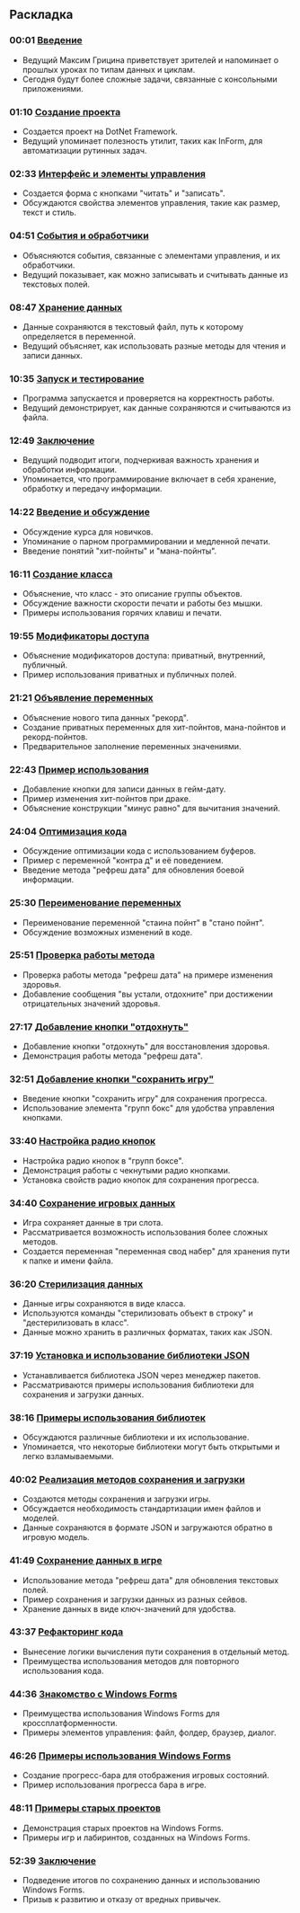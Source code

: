 ## Раскладка

### 00:01 [Введение](https://www.youtube.com/watch?v=L2q-32fki6A&t=1s)

- Ведущий Максим Грицина приветствует зрителей и напоминает о прошлых уроках по типам данных и циклам.
- Сегодня будут более сложные задачи, связанные с консольными приложениями.

### 01:10 [Создание проекта](https://www.youtube.com/watch?v=L2q-32fki6A&t=70s)

- Создается проект на DotNet Framework.
- Ведущий упоминает полезность утилит, таких как InForm, для автоматизации рутинных задач.

### 02:33 [Интерфейс и элементы управления](https://www.youtube.com/watch?v=L2q-32fki6A&t=153s)

- Создается форма с кнопками "читать" и "записать".
- Обсуждаются свойства элементов управления, такие как размер, текст и стиль.

### 04:51 [События и обработчики](https://www.youtube.com/watch?v=L2q-32fki6A&t=291s)

- Объясняются события, связанные с элементами управления, и их обработчики.
- Ведущий показывает, как можно записывать и считывать данные из текстовых полей.

### 08:47 [Хранение данных](https://www.youtube.com/watch?v=L2q-32fki6A&t=527s)

- Данные сохраняются в текстовый файл, путь к которому определяется в переменной.
- Ведущий объясняет, как использовать разные методы для чтения и записи данных.

### 10:35 [Запуск и тестирование](https://www.youtube.com/watch?v=L2q-32fki6A&t=635s)

- Программа запускается и проверяется на корректность работы.
- Ведущий демонстрирует, как данные сохраняются и считываются из файла.

### 12:49 [Заключение](https://www.youtube.com/watch?v=L2q-32fki6A&t=769s)

- Ведущий подводит итоги, подчеркивая важность хранения и обработки информации.
- Упоминается, что программирование включает в себя хранение, обработку и передачу информации.

### 14:22 [Введение и обсуждение](https://www.youtube.com/watch?v=L2q-32fki6A&t=862s)

- Обсуждение курса для новичков.
- Упоминание о парном программировании и медленной печати.
- Введение понятий "хит-пойнты" и "мана-пойнты".

### 16:11 [Создание класса](https://www.youtube.com/watch?v=L2q-32fki6A&t=971s)

- Объяснение, что класс - это описание группы объектов.
- Обсуждение важности скорости печати и работы без мышки.
- Примеры использования горячих клавиш и печати.

### 19:55 [Модификаторы доступа](https://www.youtube.com/watch?v=L2q-32fki6A&t=1195s)

- Объяснение модификаторов доступа: приватный, внутренний, публичный.
- Пример использования приватных и публичных полей.

### 21:21 [Объявление переменных](https://www.youtube.com/watch?v=L2q-32fki6A&t=1281s)

- Объяснение нового типа данных "рекорд".
- Создание приватных переменных для хит-пойнтов, мана-пойнтов и рекорд-пойнтов.
- Предварительное заполнение переменных значениями.

### 22:43 [Пример использования](https://www.youtube.com/watch?v=L2q-32fki6A&t=1363s)

- Добавление кнопки для записи данных в гейм-дату.
- Пример изменения хит-пойнтов при драке.
- Объяснение конструкции "минус равно" для вычитания значений.

### 24:04 [Оптимизация кода](https://www.youtube.com/watch?v=L2q-32fki6A&t=1444s)

- Обсуждение оптимизации кода с использованием буферов.
- Пример с переменной "контра д" и её поведением.
- Введение метода "рефреш дата" для обновления боевой информации.

### 25:30 [Переименование переменных](https://www.youtube.com/watch?v=L2q-32fki6A&t=1530s)

- Переименование переменной "стаина пойнт" в "стано пойнт".
- Обсуждение возможных изменений в коде.

### 25:51 [Проверка работы метода](https://www.youtube.com/watch?v=L2q-32fki6A&t=1551s)

- Проверка работы метода "рефреш дата" на примере изменения здоровья.
- Добавление сообщения "вы устали, отдохните" при достижении отрицательных значений здоровья.

### 27:17 [Добавление кнопки "отдохнуть"](https://www.youtube.com/watch?v=L2q-32fki6A&t=1637s)

- Добавление кнопки "отдохнуть" для восстановления здоровья.
- Демонстрация работы метода "рефреш дата".

### 32:51 [Добавление кнопки "сохранить игру"](https://www.youtube.com/watch?v=L2q-32fki6A&t=1971s)

- Введение кнопки "сохранить игру" для сохранения прогресса.
- Использование элемента "групп бокс" для удобства управления кнопками.

### 33:40 [Настройка радио кнопок](https://www.youtube.com/watch?v=L2q-32fki6A&t=2020s)

- Настройка радио кнопок в "групп боксе".
- Демонстрация работы с чекнутыми радио кнопками.
- Установка свойств радио кнопок для сохранения прогресса.

### 34:40 [Сохранение игровых данных](https://www.youtube.com/watch?v=L2q-32fki6A&t=2080s)

- Игра сохраняет данные в три слота.
- Рассматривается возможность использования более сложных методов.
- Создается переменная "переменная свод набер" для хранения пути к папке и имени файла.

### 36:20 [Стерилизация данных](https://www.youtube.com/watch?v=L2q-32fki6A&t=2180s)

- Данные игры сохраняются в виде класса.
- Используются команды "стерилизовать объект в строку" и "дестерилизовать в класс".
- Данные можно хранить в различных форматах, таких как JSON.

### 37:19 [Установка и использование библиотеки JSON](https://www.youtube.com/watch?v=L2q-32fki6A&t=2239s)

- Устанавливается библиотека JSON через менеджер пакетов.
- Рассматриваются примеры использования библиотеки для сохранения и загрузки данных.

### 38:16 [Примеры использования библиотек](https://www.youtube.com/watch?v=L2q-32fki6A&t=2296s)

- Обсуждаются различные библиотеки и их использование.
- Упоминается, что некоторые библиотеки могут быть открытыми и легко взламываемыми.

### 40:02 [Реализация методов сохранения и загрузки](https://www.youtube.com/watch?v=L2q-32fki6A&t=2402s)

- Создаются методы сохранения и загрузки игры.
- Обсуждается необходимость стандартизации имен файлов и моделей.
- Данные сохраняются в формате JSON и загружаются обратно в игровую модель.

### 41:49 [Сохранение данных в игре](https://www.youtube.com/watch?v=L2q-32fki6A&t=2509s)

- Использование метода "рефреш дата" для обновления текстовых полей.
- Пример сохранения и загрузки данных из разных сейвов.
- Хранение данных в виде ключ-значений для удобства.

### 43:37 [Рефакторинг кода](https://www.youtube.com/watch?v=L2q-32fki6A&t=2617s)

- Вынесение логики вычисления пути сохранения в отдельный метод.
- Преимущества использования методов для повторного использования кода.

### 44:36 [Знакомство с Windows Forms](https://www.youtube.com/watch?v=L2q-32fki6A&t=2676s)

- Преимущества использования Windows Forms для кроссплатформенности.
- Примеры элементов управления: файл, фолдер, браузер, диалог.

### 46:26 [Примеры использования Windows Forms](https://www.youtube.com/watch?v=L2q-32fki6A&t=2786s)

- Создание прогресс-бара для отображения игровых состояний.
- Пример использования прогресса бара в игре.

### 48:11 [Примеры старых проектов](https://www.youtube.com/watch?v=L2q-32fki6A&t=2891s)

- Демонстрация старых проектов на Windows Forms.
- Примеры игр и лабиринтов, созданных на Windows Forms.

### 52:39 [Заключение](https://www.youtube.com/watch?v=L2q-32fki6A&t=3159s)

- Подведение итогов по сохранению данных и использованию Windows Forms.
- Призыв к развитию и отказу от вредных привычек.
